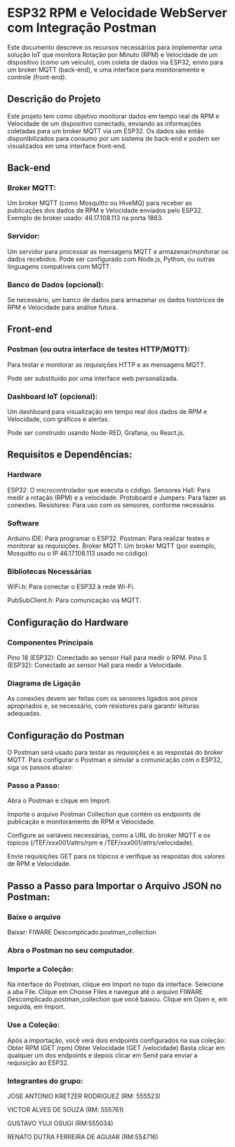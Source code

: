 # ESP32 RPM e Velocidade WebServer com Integração Postman
Este documento descreve os recursos necessários para implementar uma solução IoT que monitora Rotação por Minuto (RPM) e Velocidade de um dispositivo (como um veículo), com coleta de dados via ESP32, envio para um broker MQTT (back-end), e uma interface para monitoramento e controle (front-end).

## Descrição do Projeto
Este projeto tem como objetivo monitorar dados em tempo real de RPM e Velocidade de um dispositivo conectado, enviando as informações coletadas para um broker MQTT via um ESP32. Os dados são então disponibilizados para consumo por um sistema de back-end e podem ser visualizados em uma interface front-end.

## Back-end
### Broker MQTT:

Um broker MQTT (como Mosquitto ou HiveMQ) para receber as publicações dos dados de RPM e Velocidade enviados pelo ESP32.
Exemplo de broker usado: 46.17.108.113 na porta 1883.
### Servidor:

Um servidor para processar as mensagens MQTT e armazenar/monitorar os dados recebidos.
Pode ser configurado com Node.js, Python, ou outras linguagens compatíveis com MQTT.
### Banco de Dados (opcional):

Se necessário, um banco de dados para armazenar os dados históricos de RPM e Velocidade para análise futura.

## Front-end
### Postman (ou outra interface de testes HTTP/MQTT):

Para testar e monitorar as requisições HTTP e as mensagens MQTT.

Pode ser substituído por uma interface web personalizada.
### Dashboard IoT (opcional):

Um dashboard para visualização em tempo real dos dados de RPM e Velocidade, com gráficos e alertas. 

Pode ser construído usando Node-RED, Grafana, ou React.js.

## Requisitos e Dependências:
### Hardware
ESP32: O microcontrolador que executa o código.
Sensores Hall: Para medir a rotação (RPM) e a velocidade.
Protoboard e Jumpers: Para fazer as conexões.
Resistores: Para uso com os sensores, conforme necessário.

### Software
Arduino IDE: Para programar o ESP32.
Postman: Para realizar testes e monitorar as requisições.
Broker MQTT: Um broker MQTT (por exemplo, Mosquitto ou o IP 46.17.108.113 usado no código).

### Bibliotecas Necessárias
WiFi.h: Para conectar o ESP32 à rede Wi-Fi.

PubSubClient.h: Para comunicação via MQTT.

## Configuração do Hardware
### Componentes Principais
Pino 18 (ESP32): Conectado ao sensor Hall para medir o RPM.
Pino 5 (ESP32): Conectado ao sensor Hall para medir a Velocidade.
### Diagrama de Ligação
As conexões devem ser feitas com os sensores ligados aos pinos apropriados e, se necessário, com resistores para garantir leituras adequadas.

## Configuração do Postman
O Postman será usado para testar as requisições e as respostas do broker MQTT. Para configurar o Postman e simular a comunicação com o ESP32, siga os passos abaixo:
### Passo a Passo:
Abra o Postman e clique em Import.

Importe o arquivo Postman Collection que contém os endpoints de publicação e monitoramento de RPM e Velocidade.

Configure as variáveis necessárias, como a URL do broker MQTT e os tópicos (/TEF/xxx001/attrs/rpm e /TEF/xxx001/attrs/velocidade).

Envie requisições GET para os tópicos e verifique as respostas dos valores de RPM e Velocidade.

## Passo a Passo para Importar o Arquivo JSON no Postman:
### Baixe o arquivo 

Baixar: FIWARE Descomplicado.postman_collection
### Abra o Postman no seu computador.

### Importe a Coleção:

Na interface do Postman, clique em Import no topo da interface.
Selecione a aba File.
Clique em Choose Files e navegue até o arquivo FIWARE Descomplicado.postman_collection que você baixou.
Clique em Open e, em seguida, em Import.

### Use a Coleção:

Após a importação, você verá dois endpoints configurados na sua coleção:
Obter RPM (GET /rpm)
Obter Velocidade (GET /velocidade)
Basta clicar em qualquer um dos endpoints e depois clicar em Send para enviar a requisição ao ESP32.

### Integrantes do grupo:
JOSE ANTONIO KRETZER RODRIGUEZ (RM: 555523)

VICTOR ALVES DE SOUZA (RM: 555761)

GUSTAVO YUJI OSUGI (RM:555034)

RENATO DUTRA FERREIRA DE AGUIAR (RM:554716)


